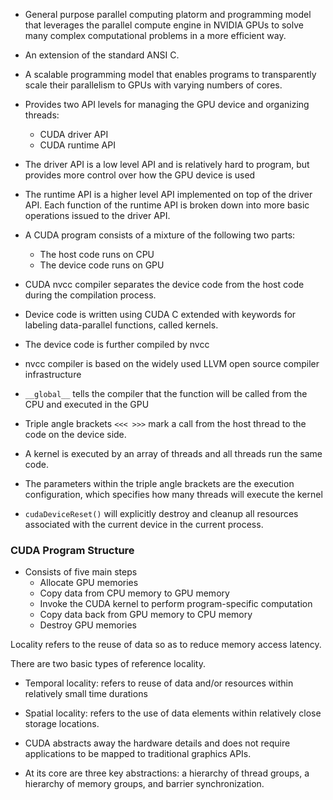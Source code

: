 
- General purpose parallel computing platorm and programming model that leverages the parallel compute engine in NVIDIA GPUs to solve many complex computational problems in a more efficient way.
- An extension of the standard ANSI C.
- A scalable programming model that enables programs to transparently scale their parallelism to GPUs with varying numbers of cores.
- Provides two API levels for managing the GPU device and organizing threads:
	- CUDA driver API
	- CUDA runtime API
- The driver API is a low level API and is relatively hard to program, but provides more control over how the GPU device is used
- The runtime API is a higher level API implemented on top of the driver API. Each function of the runtime API is broken down into more basic operations issued to the driver API.
- A CUDA program consists of a mixture of the following two parts: 
	- The host code runs on CPU
	- The device code runs on GPU
- CUDA nvcc compiler separates the device code from the host code during the compilation process.
- Device code is written using CUDA C extended with keywords for labeling data-parallel functions, called kernels.
- The device code is further compiled by nvcc
- nvcc compiler is based on the widely used LLVM open source compiler infrastructure

- `__global__` tells the compiler that the function will be called from the CPU and executed in the GPU
- Triple angle brackets `<<< >>>` mark a call from the host thread to the code on the device side.
- A kernel is executed by an array of threads and all threads run the same code.
- The parameters within the triple angle brackets are the execution configuration, which specifies how many threads will execute the kernel
- `cudaDeviceReset()` will explicitly destroy and cleanup all resources associated with the current device in the current process.

### CUDA Program Structure

- Consists of five main steps
	- Allocate GPU memories
	- Copy data from CPU memory to GPU memory
	- Invoke the CUDA kernel to perform program-specific computation
	- Copy data back from GPU memory to CPU memory
	- Destroy GPU memories

Locality refers to the reuse of data so as to reduce memory access latency.

There are two basic types of reference locality.
- Temporal locality: refers to reuse of data and/or resources within relatively small time durations
- Spatial locality: refers to the use of data elements within relatively close storage locations.

- CUDA abstracts away the hardware details and does not require applications to be mapped to traditional graphics APIs.
- At its core are three key abstractions: a hierarchy of thread groups, a hierarchy of memory groups, and barrier synchronization.